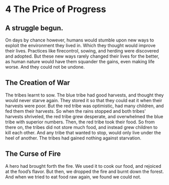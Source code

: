 # 4 The Price of Progress

## A struggle begun.

On days by chance however, humans would stumble upon new ways to exploit the environment they lived in. Which they thought would improve their lives. Practices like firecontrol, sowing, and herding were discovered and adopted. But these new ways rarely changed their lives for the better, as human nature would have them squander the gains, even making life worse. And they could not be undone.

## The Creation of War

The tribes learnt to sow. The blue tribe had good harvests, and thought they would never starve again. They stored it so that they could eat it when their harvests were poor. But the red tribe was optimistic, had many children, and fed them their harvests. So when the rains stopped and both tribes' harvests shriveled, the red tribe grew desperate, and overwhelmed the blue tribe with superior numbers. Then, the red tribe took their food. So from there on, the tribes did not store much food, and instead grew children to kill each other. And any tribe that wanted to stop, would only live under the heel of another. The tribes had gained nothing against starvation.

## The Curse of Fire

A hero had brought forth the fire. We used it to cook our food, and rejoiced at the food’s flavor. But then, we dropped the fire and burnt down the forest. And when we tried to eat food raw again, we found we could not.